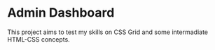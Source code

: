 # Admin Dashboard

This project aims to test my skills on CSS Grid and some intermadiate HTML-CSS concepts.
